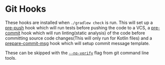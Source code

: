 # Git Hooks

These hooks are installed when `./gradlew check` is run. This will set up a [pre-push](./pre-push.sh) hook which will
run tests before pushing the code to a VCS, a [pre-commit](./pre-commit.sh) hook which will run linting(static analysis)
of the code before committing source code changes(This will only run for Kotlin files) and
a [prepare-commit-msg](./prepare-commit-msg.sh)
hook which will setup commit message template.

These can be skipped with
the [`--no-verify`](https://git-scm.com/docs/git-commit#Documentation/git-commit.txt---no-verify) flag from git command
line tools.